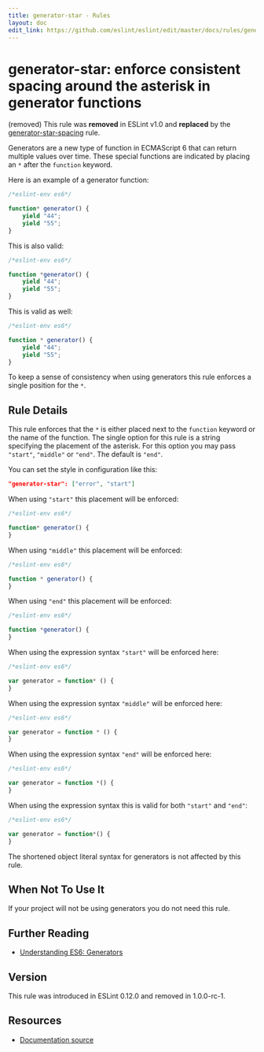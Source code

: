 ```yaml
---
title: generator-star - Rules
layout: doc
edit_link: https://github.com/eslint/eslint/edit/master/docs/rules/generator-star.md
---
```

<!-- Note: No pull requests accepted for this file. See README.md in the root directory for details. -->

# generator-star: enforce consistent spacing around the asterisk in generator functions

(removed) This rule was **removed** in ESLint v1.0 and **replaced** by the [generator-star-spacing](generator-star-spacing) rule.

Generators are a new type of function in ECMAScript 6 that can return multiple values over time.
These special functions are indicated by placing an `*` after the `function` keyword.

Here is an example of a generator function:

```js
/*eslint-env es6*/

function* generator() {
    yield "44";
    yield "55";
}
```

This is also valid:

```js
/*eslint-env es6*/

function *generator() {
    yield "44";
    yield "55";
}
```

This is valid as well:

```js
/*eslint-env es6*/

function * generator() {
    yield "44";
    yield "55";
}
```

To keep a sense of consistency when using generators this rule enforces a single position for the `*`.

## Rule Details

This rule enforces that the `*` is either placed next to the `function` keyword or the name of the function. The single
option for this rule is a string specifying the placement of the asterisk. For this option you may pass
`"start"`, `"middle"` or `"end"`. The default is `"end"`.

You can set the style in configuration like this:

```json
"generator-star": ["error", "start"]
```

When using `"start"` this placement will be enforced:

```js
/*eslint-env es6*/

function* generator() {
}
```

When using `"middle"` this placement will be enforced:

```js
/*eslint-env es6*/

function * generator() {
}
```

When using `"end"` this placement will be enforced:

```js
/*eslint-env es6*/

function *generator() {
}
```

When using the expression syntax `"start"` will be enforced here:

```js
/*eslint-env es6*/

var generator = function* () {
}
```

When using the expression syntax `"middle"` will be enforced here:

```js
/*eslint-env es6*/

var generator = function * () {
}
```

When using the expression syntax `"end"` will be enforced here:

```js
/*eslint-env es6*/

var generator = function *() {
}
```

When using the expression syntax this is valid for both `"start"` and `"end"`:

```js
/*eslint-env es6*/

var generator = function*() {
}
```

The shortened object literal syntax for generators is not affected by this rule.

## When Not To Use It

If your project will not be using generators you do not need this rule.

## Further Reading

* [Understanding ES6: Generators](https://leanpub.com/understandinges6/read/#leanpub-auto-generators)

## Version

This rule was introduced in ESLint 0.12.0 and removed in 1.0.0-rc-1.

## Resources

* [Documentation source](https://github.com/eslint/eslint/tree/master/docs/rules/generator-star.md)
